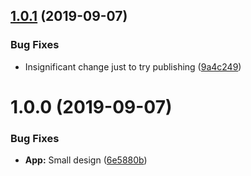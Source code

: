 ## [1.0.1](https://github.com/idanen/react-draggable/compare/v1.0.0...v1.0.1) (2019-09-07)


### Bug Fixes

* Insignificant change just to try publishing ([9a4c249](https://github.com/idanen/react-draggable/commit/9a4c249))

# 1.0.0 (2019-09-07)


### Bug Fixes

* **App:** Small design ([6e5880b](https://github.com/idanen/react-draggable/commit/6e5880b))
